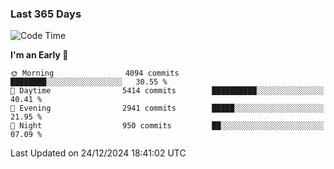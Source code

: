 ### Last 365 Days
<!--START_SECTION:waka-->
![Code Time](http://img.shields.io/badge/Code%20Time-694%20hrs%2050%20mins-blue)

**I'm an Early 🐤** 

```text
🌞 Morning                4094 commits        ████████░░░░░░░░░░░░░░░░░   30.55 % 
🌆 Daytime                5414 commits        ██████████░░░░░░░░░░░░░░░   40.41 % 
🌃 Evening                2941 commits        █████░░░░░░░░░░░░░░░░░░░░   21.95 % 
🌙 Night                  950 commits         ██░░░░░░░░░░░░░░░░░░░░░░░   07.09 % 
```



 Last Updated on 24/12/2024 18:41:02 UTC
<!--END_SECTION:waka-->

<!--
**BrianCurliss/BrianCurliss** is a ✨ _special_ ✨ repository because its `README.md` (this file) appears on your GitHub profile.

Here are some ideas to get you started:

- 🔭 I’m currently working on ...
- 🌱 I’m currently learning ...
- 👯 I’m looking to collaborate on ...
- 🤔 I’m looking for help with ...
- 💬 Ask me about ...
- 📫 How to reach me: ...
- 😄 Pronouns: ...
- ⚡ Fun fact: ...
-->
